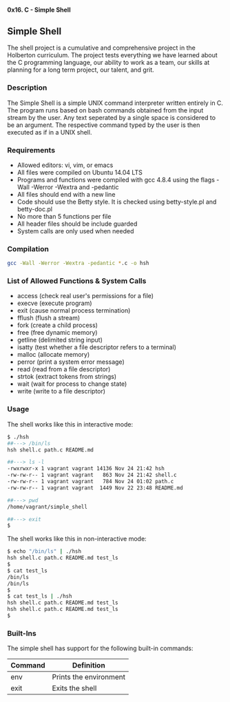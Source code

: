 #### 0x16. C - Simple Shell

## Simple Shell

The shell project is a cumulative and comprehensive project in the Holberton
curriculum. The project tests everything we have learned about the C programming
language, our ability to work as a team, our skills at planning for a long term
project, our talent, and grit.

### Description

The Simple Shell is a simple UNIX command interpreter written entirely in C. The
program runs based on bash commands obtained from the input stream by the user.
Any text seperated by a single space is considered to be an argument. The
respective command typed by the user is then executed as if in a UNIX shell.

### Requirements

* Allowed editors: vi, vim, or emacs
* All files were compiled on Ubuntu 14.04 LTS
* Programs and functions were compiled with gcc 4.8.4 using the flags -Wall -Werror -Wextra and -pedantic
* All files should end with a new line
* Code should use the Betty style. It is checked using betty-style.pl and betty-doc.pl
* No more than 5 functions per file
* All header files should be include guarded
* System calls are only used when needed

### Compilation

```bash
gcc -Wall -Werror -Wextra -pedantic *.c -o hsh
```

### List of Allowed Functions & System Calls

* access (check real user's permissions for a file)
* execve (execute program)
* exit (cause normal process termination)
* fflush (flush a stream)
* fork (create a child process)
* free (free dynamic memory)
* getline (delimited string input)
* isatty (test whether a file descriptor refers to a terminal)
* malloc (allocate memory)
* perror (print a system error message)
* read (read from a file descriptor)
* strtok (extract tokens from strings)
* wait (wait for process to change state)
* write (write to a file descriptor)

### Usage

The shell works like this in interactive mode:

```bash
$ ./hsh
##---> /bin/ls
hsh shell.c path.c README.md
```

```bash
##---> ls -l
-rwxrwxr-x 1 vagrant vagrant 14136 Nov 24 21:42 hsh
-rw-rw-r-- 1 vagrant vagrant   863 Nov 24 21:42 shell.c
-rw-rw-r-- 1 vagrant vagrant   784 Nov 24 01:02 path.c
-rw-rw-r-- 1 vagrant vagrant  1449 Nov 22 23:48 README.md
```

```bash
##---> pwd
/home/vagrant/simple_shell
```

```bash
##---> exit
$
```



The shell works like this in non-interactive mode:

```bash
$ echo "/bin/ls" | ./hsh
hsh shell.c path.c README.md test_ls
$
$ cat test_ls
/bin/ls
/bin/ls
$
$ cat test_ls | ./hsh
hsh shell.c path.c README.md test_ls
hsh shell.c path.c README.md test_ls
$
```

### Built-Ins

The simple shell has support for the following built-in commands:

| Command             | Definition                                                                                |
| ------------------- | --------------------------------------------------------------------------------
| env                 | Prints the environment
| exit                | Exits the shell
